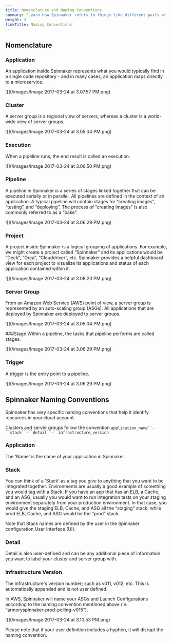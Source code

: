 ```yaml
---
title: Nomenclature and Naming Conventions
summary: "Learn how Spinnaker refers to things like different parts of applications and infrastructure."
weight: 3
linkTitle: Naming Conventions
---
```


## Nomenclature

### Application
An application inside Spinnaker represents what you would typically find in a single code repository - and in many cases, an application maps directly to a microservice.

![](/images/Image 2017-03-24 at 3.07.57 PM.png)

### Cluster
A server group is a regional view of servers, whereas a cluster is a world-wide view of server groups.

![](/images/Image 2017-03-24 at 3.05.04 PM.png)

### Execution
When a pipeline runs, the end result is called an execution.

![](/images/Image 2017-03-24 at 3.06.50 PM.png)

### Pipeline
A pipeline in Spinnaker is a series of stages linked together that can be executed serially or in parallel. All pipelines are defined in the context of an application. A typical pipeline will contain stages for “creating images”, “testing”, and “deploying”. The process of “creating images” is also commonly referred to as a “bake”.

![](/images/Image 2017-03-24 at 3.06.29 PM.png)

### Project
A project inside Spinnaker is a logical grouping of applications. For example, we might create a project called “Spinnaker” and its applications would be “Deck”, “Orca”, “Clouddriver”, etc. Spinnaker provides a helpful dashboard view for each project to visualize its applications and status of each application contained within it.

![](/images/Image 2017-03-24 at 3.08.23 PM.png)

### Server Group
From an Amazon Web Service (AWS) point of view, a server group is represented by an auto-scaling group (ASGs). All applications that are deployed by Spinnaker are deployed to server groups.

![](/images/Image 2017-03-24 at 3.05.04 PM.png)

###Stage
Within a pipeline, the tasks that pipeline performs are called stages.

![](/images/Image 2017-03-24 at 3.06.29 PM.png)

### Trigger
A trigger is the entry point to a pipeline.

![](/images/Image 2017-03-24 at 3.06.29 PM.png)


## Spinnaker Naming Conventions

Spinnaker has very specific naming conventions that help it identify resources in your cloud account.

Clusters and server groups follow the convention `application_name``-``stack``-``detail``-``infrastructure_version`  


### Application
The 'Name' is the name of your application in Spinnaker.

### Stack
You can think of a 'Stack' as a tag you give to anything that you want to be integrated together. Environments are usually a good example of something you would tag with a Stack. If you have an app that has an ELB, a Cache, and an ASG, usually you would want to run integration tests on your staging environment separately from your production environment. In that case, you would give the staging ELB, Cache, and ASG all the “staging” stack, while prod ELB, Cache, and ASG would be the “prod” stack.

Note that Stack names are defined by the user in the Spinnaker configuration User Interface (UI).

### Detail
Detail is also user-defined and can be any additional piece of information you want to label your cluster and server group with.

### Infrastructure Version
The infrastructure's version number; such as v011, v012, etc. This is automatically appended and is not user defined.

In AWS, Spinnaker will name your ASGs and Launch Configurations according to the naming convention mentioned above (ie. “armoryspinnaker-prod-polling-v015”).

![](/images/Image 2017-03-24 at 3.10.53 PM.png)

Please note that if your user definition includes a hyphen, it will disrupt the naming convention.
